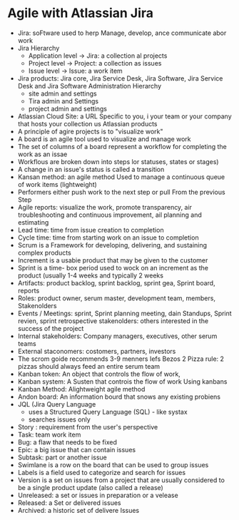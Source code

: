 # Agile with Atlassian Jira

- Jira: soFtware used to herp Manage, develop, ance communicate abor work
- Jira Hierarchy
    - Application level → Jira: a collection al projects
    - Project Ievel → Project: a collection as issues
    - Issue level → Issue: a work item
- Jira products: Jira core, Jira Service Desk, Jira Software, Jira Service Desk and Jira Software Administration Hierarchy
    - site admin and settings
    - Tira admin and Settings
    - project admin and settings
- Atlassian Cloud Site: a URL Specific to you, i your team or your company that hosts your collection us Atlassian products
- A principle of agire projects is to "visualize work"
- A board is an agile tool used to visualize and
manage work
- The set of columns of a board represent a workflow for completing the work as an issae
- Workflous are broken down into steps lor statuses,
states or stages)
- A change in an issue's status is called a transition
- Kansan method: an agile method Used to manage a continuous queue of work items (lightweight)
- Performers either push work to the next step or pull From the previous Step
- Agile reports: visualize the work, promote transparency, air troubleshooting and continuous improvement, ail planning and estimating
- Lead time: time from issue creation to completion
- Cycle time: time from starting work on an issue to completion
- Scrum is a Framework for developing, delivering, and sustaining complex products
- Increment is a usabie product that may be given to the customer
- Sprint is a time- box period used to wock on an increment
as the product (usually 1-4 weeks and typically 2 weeks
- Artifacts: product backlog, sprint backlog, sprint gea, Sprint board, reports
- Roles: product owner, serum master, development team, members, Stakenolders
- Events / Meetings: sprint, Sprint planning meeting, dain Standups, Sprint revien, sprint retrospective stakenolders: others interested in the success of the project
- Internal stakeholders: Company managers, executives, other serum teams
- External staconomers: costomers, partners, investors
- The scrom goide recommends 3-9 menners Iefs Bezos 2 Pizza rule: 2 pizzas should always
feed an entire serum team
- Kanban token: An object that controls the flow of work,
- Kanban system: A Susten that controis the flow of work Using kanbans
- Kanban Method: Alightweight agile method
- Andon board: An information bourd that snows any existing probiens
- JQL (Jira Query Language
    - uses a Structured Query Language (SQL) - like systax
    - searches issues only
- Story : requirement from the user's perspective
- Task: team work item
- Bug: a flaw that needs to be fixed
- Epic: a big issue that can contain issues
- Subtask: part or another issue
- Swimlane is a row on the board that can be used to group issues
- Labels is a field used to categorize and search for issues
- Version is a set on issues from a project that are usually considered to be a single product update (also called a release)
- Unreleased: a set or issues in preparation or a velease
- Released: a Set or delivered issues
- Archived: a historic set of delivere Issues